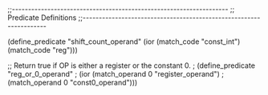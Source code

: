 ;;-------------------------------------------------------------------
;;  Predicate Definitions
;;-------------------------------------------------------------------

(define_predicate "shift_count_operand"
  (ior (match_code "const_int")
       (match_code "reg")))

;; Return true if OP is either a register or the constant 0.
; (define_predicate "reg_or_0_operand"
;   (ior (match_operand 0 "register_operand")
;        (match_operand 0 "const0_operand")))

